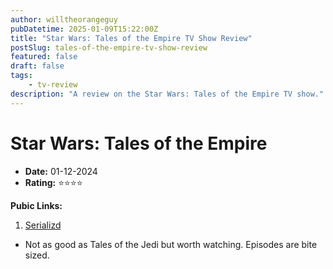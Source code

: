 ```yaml
---
author: willtheorangeguy
pubDatetime: 2025-01-09T15:22:00Z
title: "Star Wars: Tales of the Empire TV Show Review"
postSlug: tales-of-the-empire-tv-show-review
featured: false
draft: false
tags:
    - tv-review
description: "A review on the Star Wars: Tales of the Empire TV show."
---
```


# Star Wars: Tales of the Empire

-   **Date:** 01-12-2024
-   **Rating:** ⭐⭐⭐⭐

**Pubic Links:**

1. [Serializd](https://www.serializd.com/review/24622060)

-   Not as good as Tales of the Jedi but worth watching. Episodes are bite sized.
